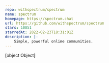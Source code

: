 ```yaml
---
repo: withspectrum/spectrum
name: spectrum
homepage: https://spectrum.chat
url: https://github.com/withspectrum/spectrum
stars: 10851
starredAt: 2022-02-23T18:31:01Z
description: |-
    Simple, powerful online communities.
---
```


[object Object]
